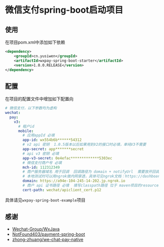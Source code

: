 # 微信支付spring-boot启动项目

## 使用

在项目pom.xml中添加如下依赖

```xml
<dependency>
    <groupId>cn.yusiwen</groupId>
    <artifactId>wxpay-spring-boot-starter</artifactId>
    <version>1.0.0.RELEASE</version>
</dependency>
```

## 配置

在项目的配置文件中增加如下配置向

```yaml
# 微信支付，以下参数均为虚构
wechat:
  pay:
    v3:
      # 租户id
      mobile:
        # 应用appId 必填
        app-id: wx554b6b******54312
        # v2 api 密钥  1.0.5版本以后如果用到V2的接口时必填，单纯V3不需要
        app-secret: app*******secret
        # api v3 密钥 必填
        app-v3-secret: 0e4efac*************5303ec
        # 微信支付商户号 必填
        mch-id: 112312349
        # 商户服务器域名 用于回调  回调路径为 domain + notifyUrl  需要放开回调接口的安全策略 必填
        # 本地测试时可以用ngrok做内网穿透，具体可见ngrok文档：https://dashboard.ngrok.com/get-started/setup
        domain: https://a94e-104-245-14-202.jp.ngrok.io
        # 商户 api 证书路径 必填  填写classpath路径 位于 maven项目的resources文件下
        cert-path: wechat/apiclient_cert.p12
```

具体请见`wxpay-spring-boot-example`项目

## 感谢

- [Wechat-Group/WxJava](https://github.com/Wechat-Group/WxJava)
- [NotFound403/payment-spring-boot](https://github.com/NotFound403/payment-spring-boot)
- [zhong-zhuang/we-chat-pay-native](https://gitee.com/zhong-zhuang/we-chat-pay-native)